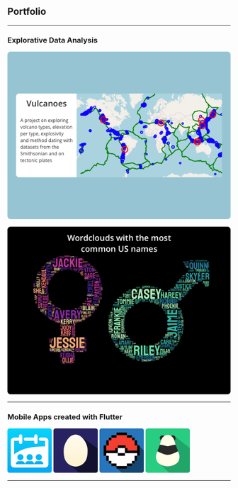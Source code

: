 ## Portfolio

---

### Explorative Data Analysis

[<img src="assets/volcanoes.png?raw=true">](notebooks/volcanoes.pdf)

[<img src="assets/wordcloud.png?raw=true">](notebooks/wordclouds.pdf)

---

### Mobile Apps created with Flutter

[<img src="assets/appstore.png" width="100">](https://apps.apple.com/us/app/planning-pal/id1493210386) [<img src="assets/appstore-odd.png" width="100"/>](https://apps.apple.com/us/app/odd-stories/id1529864346) [<img src="assets/appstore-poke.png" width="100"/>](https://apps.apple.com/us/app/poketunes/id1531451786) [<img src="assets/playstore.png" width="100"/>](https://play.google.com/store/apps/details?id=com.dutchappfarm.panda_punten)

---

